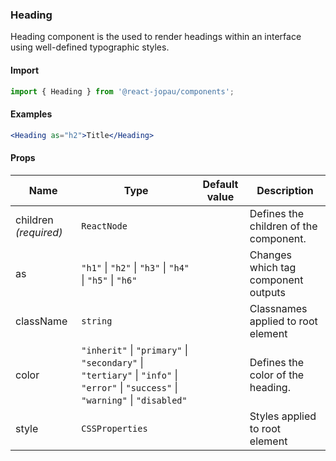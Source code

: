 ### Heading

Heading component is the used to render headings within an interface using well-defined typographic styles.

#### Import

```jsx
import { Heading } from '@react-jopau/components';
```

#### Examples

```jsx
<Heading as="h2">Title</Heading>
```

#### Props

| Name                  | Type                                                                                                                               | Default value | Description                            |
| --------------------- | ---------------------------------------------------------------------------------------------------------------------------------- | ------------- | -------------------------------------- |
| children _(required)_ | `ReactNode`                                                                                                                        |               | Defines the children of the component. |
| as                    | `"h1"` \| `"h2"` \| `"h3"` \| `"h4"` \| `"h5"` \| `"h6"`                                                                           |               | Changes which tag component outputs    |
| className             | `string`                                                                                                                           |               | Classnames applied to root element     |
| color                 | `"inherit"` \| `"primary"` \| `"secondary"` \| `"tertiary"` \| `"info"` \| `"error"` \| `"success"` \| `"warning"` \| `"disabled"` |               | Defines the color of the heading.      |
| style                 | `CSSProperties`                                                                                                                    |               | Styles applied to root element         |

